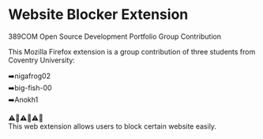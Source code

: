 # Website Blocker Extension

389COM Open Source Development Portfolio Group Contribution

This Mozilla Firefox extension is a group contribution of three students from Coventry University:  

➡️nigafrog02  
➡️big-fish-00  
➡️Anokh1

⚠️🦺⚠️🦺⚠️🦺  
This web extension allows users to block certain website easily. 
